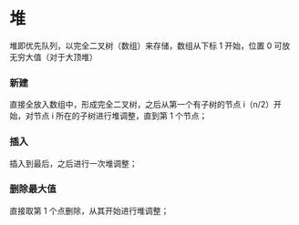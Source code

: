 # 堆

堆即优先队列，以完全二叉树（数组）来存储，数组从下标 1 开始，位置 0 可放无穷大值（对于大顶堆）

### 新建

直接全放入数组中，形成完全二叉树，之后从第一个有子树的节点 i（n/2）开始，对节点 i 所在的子树进行堆调整，直到第 1 个节点；

### 插入

插入到最后，之后进行一次堆调整；

### 删除最大值

直接取第 1 个点删除，从其开始进行堆调整；

